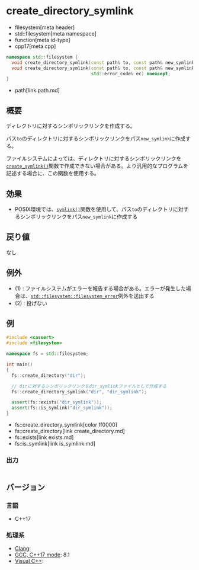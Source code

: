 # create_directory_symlink
* filesystem[meta header]
* std::filesystem[meta namespace]
* function[meta id-type]
* cpp17[meta cpp]

```cpp
namespace std::filesystem {
  void create_directory_symlink(const path& to, const path& new_symlink); // (1)
  void create_directory_symlink(const path& to, const path& new_symlink,
                                std::error_code& ec) noexcept;            // (2)
}
```
* path[link path.md]

## 概要
ディレクトリに対するシンボリックリンクを作成する。

パス`to`のディレクトリに対するシンボリックリンクをパス`new_symlink`に作成する。

ファイルシステムによっては、ディレクトリに対するシンボリックリンクを[`create_symlink()`](create_symlink.md)関数で作成できない場合がある。より汎用的なプログラムを記述する場合に、この関数を使用する。


## 効果
- POSIX環境では、[`symlink()`](https://linuxjm.osdn.jp/html/LDP_man-pages/man2/symlink.2.html)関数を使用して、パス`to`のディレクトリに対するシンボリックリンクをパス`new_symlink`に作成する


## 戻り値
なし


## 例外
- (1) : ファイルシステムがエラーを報告する場合がある。エラーが発生した場合は、[`std::filesystem::filesystem_error`](filesystem_error.md)例外を送出する
- (2) : 投げない


## 例
```cpp example
#include <cassert>
#include <filesystem>

namespace fs = std::filesystem;

int main()
{
  fs::create_directory("dir");

  // dirに対するシンボリックリンクをdir_symlinkファイルとして作成する
  fs::create_directory_symlink("dir", "dir_symlink");

  assert(fs::exists("dir_symlink"));
  assert(fs::is_symlink("dir_symlink"));
}
```
* fs::create_directory_symlink[color ff0000]
* fs::create_directory[link create_directory.md]
* fs::exists[link exists.md]
* fs::is_symlink[link is_symlink.md]

### 出力
```
```

## バージョン
### 言語
- C++17

### 処理系
- [Clang](/implementation.md#clang):
- [GCC, C++17 mode](/implementation.md#gcc): 8.1
- [Visual C++](/implementation.md#visual_cpp):
